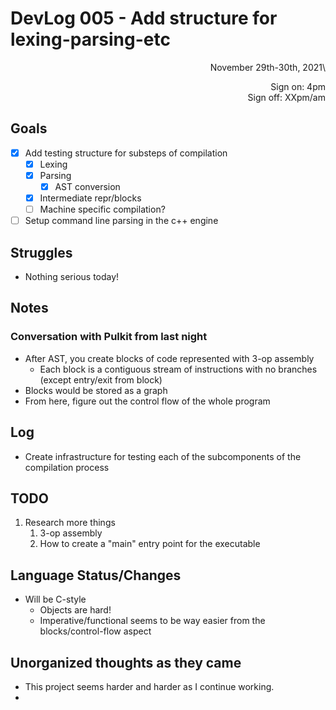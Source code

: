 # DevLog 005 - Add structure for lexing-parsing-etc
<div align="right">
November 29th-30th, 2021\

Sign on: 4pm\
Sign off: XXpm/am
</div>

## Goals
- [x] Add testing structure for substeps of compilation
  - [x] Lexing
  - [x] Parsing
    - [x] AST conversion
  - [x] Intermediate repr/blocks
  - [ ] Machine specific compilation?
- [ ] Setup command line parsing in the c++ engine

## Struggles
- Nothing serious today!

## Notes
### Conversation with Pulkit from last night
- After AST, you create blocks of code represented with 3-op assembly
  - Each block is a contiguous stream of instructions with no branches (except entry/exit from block)
- Blocks would be stored as a graph
- From here, figure out the control flow of the whole program

## Log
- Create infrastructure for testing each of the subcomponents of the compilation process

## TODO
1. Research more things
   1. 3-op assembly
   2. How to create a "main" entry point for the executable

## Language Status/Changes
- Will be C-style
  - Objects are hard!
  - Imperative/functional seems to be way easier from the blocks/control-flow aspect

## Unorganized thoughts as they came
- This project seems harder and harder as I continue working.
- 